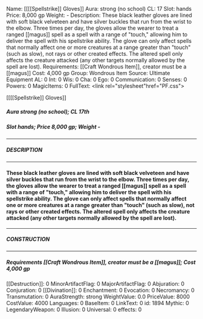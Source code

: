 Name: [[[[Spellstrike]] Gloves]]
Aura: strong (no school)
CL: 17
Slot: hands
Price: 8,000 gp
Weight: -
Description: These black leather gloves are lined with soft black velveteen and have silver buckles that run from the wrist to the elbow. Three times per day, the gloves allow the wearer to treat a ranged [[magus]] spell as a spell with a range of "touch," allowing him to deliver the spell with his spellstrike ability. The glove can only affect spells that normally affect one or more creatures at a range greater than "touch" (such as slow), not rays or other created effects. The altered spell only affects the creature attacked (any other targets normally allowed by the spell are lost).
Requirements: [[Craft Wondrous Item]], creator must be a [[magus]]
Cost: 4,000 gp
Group: Wondrous Item
Source: Ultimate Equipment
AL: 0
Int: 0
Wis: 0
Cha: 0
Ego: 0
Communication: 0
Senses: 0
Powers: 0
MagicItems: 0
FullText: <link rel="stylesheet"href="PF.css"><div class="heading"><p class="alignleft">[[[[Spellstrike]] Gloves]]</p><div style="clear: both;"></div></div><div><h5><b>Aura </b>strong (no school); <b>CL </b>17th</h5><h5><b>Slot </b>hands; <b>Price </b>8,000 gp; <b>Weight </b>-</h5></div><hr/><div><h5><b>DESCRIPTION</b></h5></div><hr/><div><h4><p>These black leather gloves are lined with soft black velveteen and have silver buckles that run from the wrist to the elbow. Three times per day, the gloves allow the wearer to treat a ranged [[magus]] spell as a spell with a range of "touch," allowing him to deliver the spell with his spellstrike ability. The glove can only affect spells that normally affect one or more creatures at a range greater than "touch" (such as slow), not rays or other created effects. The altered spell only affects the creature attacked (any other targets normally allowed by the spell are lost).</p></h4></div><hr/><div><h5><b>CONSTRUCTION</b></h5></div><hr/><div><h5><b>Requirements </b>[[Craft Wondrous Item]], creator must be a [[magus]]; <b>Cost </b>4,000 gp</h5></div>
[[Destruction]]: 0
MinorArtifactFlag: 0
MajorArtifactFlag: 0
Abjuration: 0
Conjuration: 0
[[Divination]]: 0
Enchantment: 0
Evocation: 0
Necromancy: 0
Transmutation: 0
AuraStrength: strong
WeightValue: 0.0
PriceValue: 8000
CostValue: 4000
Languages: 0
BaseItem: 0
LinkText: 0
id: 1894
Mythic: 0
LegendaryWeapon: 0
Illusion: 0
Universal: 0
effects: 0
